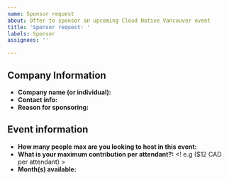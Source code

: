 ```yaml
---
name: Sponsor request
about: Offer to sponsor an upcoming Cloud Native Vancouver event
title: 'Sponsor request: '
labels: Sponsor
assignees: ''

---
```


## Company Information

- **Company name (or individual):**
- **Contact info:**
- **Reason for sponsoring:**

## Event information

- **How many people max are you looking to host in this event:**
- **What is your maximum contribution per attendant?:** <! e.g ($12 CAD per attendant) >
- **Month(s) available:**
